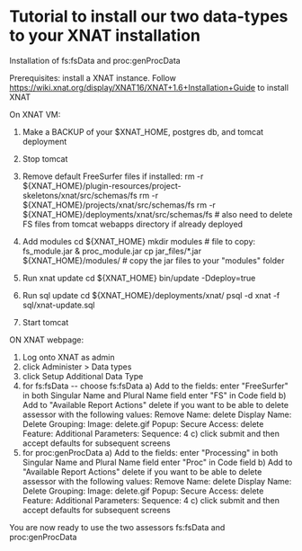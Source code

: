 Tutorial to install our two data-types to your XNAT installation
===

Installation of fs:fsData and proc:genProcData 

Prerequisites: install a XNAT instance.
  Follow https://wiki.xnat.org/display/XNAT16/XNAT+1.6+Installation+Guide to install XNAT

On XNAT VM:
  1) Make a BACKUP of your $XNAT_HOME, postgres db, and tomcat deployment
  2) Stop tomcat
  3) Remove default FreeSurfer files if installed:
    rm -r ${XNAT_HOME}/plugin-resources/project-skeletons/xnat/src/schemas/fs
    rm -r ${XNAT_HOME}/projects/xnat/src/schemas/fs
    rm -r ${XNAT_HOME}/deployments/xnat/src/schemas/fs
    # also need to delete FS files from tomcat webapps directory if already deployed
  
  4) Add modules
    cd ${XNAT_HOME}
    mkdir modules
    # file to copy: fs_module.jar & proc_module.jar
    cp jar_files/*.jar ${XNAT_HOME}/modules/  # copy the jar files to your "modules" folder
  
  5) Run xnat update
    cd ${XNAT_HOME}
    bin/update -Ddeploy=true

  6) Run sql update
    cd ${XNAT_HOME}/deployments/xnat/
    psql -d xnat -f sql/xnat-update.sql

  7) Start tomcat

ON XNAT webpage:
  1) Log onto XNAT as admin
  2) click Administer > Data types
  3) click Setup Additional Data Type
  4) for fs:fsData -- choose fs:fsData
    a) Add to the fields:
      enter "FreeSurfer" in both Singular Name and Plural Name field
      enter "FS" in Code field
    b) Add to "Available Report Actions" delete if you want to be able to delete assessor with the following values:
      Remove Name: delete
      Display Name: Delete
      Grouping: 
      Image: delete.gif
      Popup: 
      Secure Access: delete
      Feature:
      Additional Parameters:
      Sequence: 4
    c) click submit and then accept defaults for subsequent screens
  5) for proc:genProcData
    a) Add to the fields:
      enter "Processing" in both Singular Name and Plural Name field
      enter "Proc" in Code field
    b) Add to "Available Report Actions" delete if you want to be able to delete assessor with the following values:
      Remove Name: delete
      Display Name: Delete
      Grouping: 
      Image: delete.gif
      Popup: 
      Secure Access: delete
      Feature:
      Additional Parameters:
      Sequence: 4
    c) click submit and then accept defaults for subsequent screens

You are now ready to use the two assessors fs:fsData and proc:genProcData
